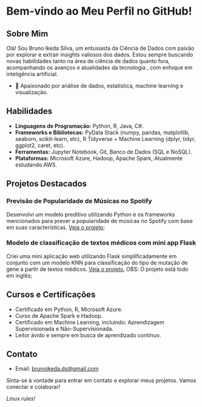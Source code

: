 # Bem-vindo ao Meu Perfil no GitHub!

## Sobre Mim
Olá! Sou Bruno Ikeda Silva, um entusiasta da Ciência de Dados com paixão por explorar e extrair insights valiosos dos dados. Estou sempre buscando novas habilidades tanto na área de ciência de dados quanto fora, acompanhando os avanços e atualidades da tecnologia , com enfoque em inteligência artificial.

- 🌟 Apaixonado por análise de dados, estatística, machine learning e visualização.

## Habilidades

- **Linguagens de Programação:** Python, R, Java, C#.
- **Frameworks e Bibliotecas:** PyData Stack (numpy, pandas, matplotlib, seaborn, scikit-learn, etc), R Tidyverse + Machine Learning (dplyr, tidyr, ggplot2, caret, etc).
- **Ferramentas:** Jupyter Notebook, Git, Banco de Dados (SQL e NoSQL).
- **Plataformas:** Microsoft Azure, Hadoop, Apache Spark, Atualmente estudando AWS.

## Projetos Destacados

### Previsão de Popularidade de Músicas no Spotify
Desenvolvi um modelo preditivo utilizando Python e os frameworks mencionados para prever a popularidade de músicas no Spotify com base em suas características. [Veja o projeto](https://github.com/BrunoIkedaDS/SpotifySongsPopularity);

### Modelo de classificação de textos médicos com mini app Flask
Criei uma mini aplicação web utilizando Flask simplificadamente em conjunto com um modelo KNN para classificação do tipo de mutação de gene a partir de textos médicos. [Veja o projeto](https://github.com/BrunoIkedaDS/MedicalTextClassifier), OBS: O projeto está todo em inglês;

## Cursos e Certificações

- Certificado em Python, R, Microsoft Azure.
- Curso de Apache Spark e Hadoop.
- Certificado em Machine Learning, incluindo: Aprendizagem Supervisionada e Não-Supervisionada.
- Leitor ávido e sempre em busca de aprendizado contínuo.

## Contato

- Email: brunoikeda.ds@gmail.com

Sinta-se à vontade para entrar em contato e explorar meus projetos. Vamos conectar e colaborar!

*Linux rules!*

